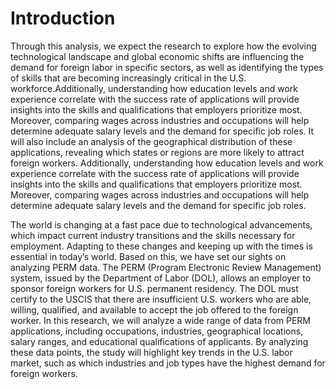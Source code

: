# Introduction
Through this analysis, we expect the research to explore how the evolving technological landscape and global economic shifts are influencing the demand for foreign labor in specific sectors, as well as identifying the types of skills that are becoming increasingly critical in the U.S. workforce.Additionally, understanding how education levels and work experience correlate with the success rate of applications will provide insights into the skills and qualifications that employers prioritize most. Moreover, comparing wages across industries and occupations will help determine adequate salary levels and the demand for specific job roles. It will also include an analysis of the geographical distribution of these applications, revealing which states or regions are more likely to attract foreign workers. Additionally, understanding how education levels and work experience correlate with the success rate of applications will provide insights into the skills and qualifications that employers prioritize most. Moreover, comparing wages across industries and occupations will help determine adequate salary levels and the demand for specific job roles. 

The world is changing at a fast pace due to technological advancements, which impact current industry transitions and the skills necessary for employment. Adapting to these changes and keeping up with the times is essential in today’s world. Based on this, we have set our sights on analyzing PERM data. The PERM (Program Electronic Review Management) system, issued by the Department of Labor (DOL), allows an employer to sponsor foreign workers for U.S. permanent residency. The DOL must certify to the USCIS that there are insufficient U.S. workers who are able, willing, qualified, and available to accept the job offered to the foreign worker. In this research, we will analyze a wide range of data from PERM applications, including occupations, industries, geographical locations, salary ranges, and educational qualifications of applicants. By analyzing these data points, the study will highlight key trends in the U.S. labor market, such as which industries and job types have the highest demand for foreign workers. 
